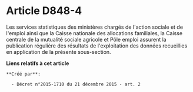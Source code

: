 # Article D848-4

Les services statistiques des ministères chargés de l'action sociale et de l'emploi ainsi que la Caisse nationale des
allocations familiales, la Caisse centrale de la mutualité sociale agricole et Pôle emploi assurent la publication régulière
des résultats de l'exploitation des données recueillies en application de la présente sous-section.

**Liens relatifs à cet article**

	**Créé par**:

	  - Décret n°2015-1710 du 21 décembre 2015 - art. 2
